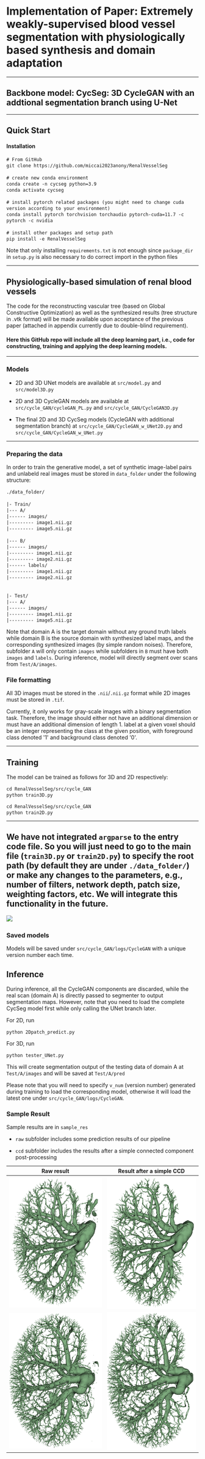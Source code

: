 # Implementation of Paper: Extremely weakly-supervised blood vessel segmentation with physiologically based synthesis and domain adaptation


---

##  Backbone model: CycSeg: 3D CycleGAN with an addtional segmentation branch using U-Net

---

## Quick Start
#### Installation

```
# From GitHub
git clone https://github.com/miccai2023anony/RenalVesselSeg

# create new conda environment
conda create -n cycseg python=3.9
conda activate cycseg

# install pytorch related packages (you might need to change cuda version according to your environment)
conda install pytorch torchvision torchaudio pytorch-cuda=11.7 -c pytorch -c nvidia 

# install other packages and setup path
pip install -e RenalVesselSeg
```

Note that only installing ```requirements.txt``` is not enough since ```package_dir``` in ```setup.py``` is also necessary
to do correct import in the python files


---


##  Physiologically-based simulation of renal blood vessels

[//]: # (Please follow for detailed explanation of renal blood vessels reconstruction. )

[//]: # (You will need to consult its authors for the code of constructing the tree structure or output files,)

[//]: # (which will probably be made available upon acceptance.)

The code for the reconstructing vascular tree (based on Global Constructive Optimization) 
as well as the synthesized results (tree structure in .vtk format) will be made available upon acceptance of the previous paper 
(attached in appendix currently due to double-blind requirement). 

#### Here this GitHub repo will include all the deep learning part, i.e., code for constructing, training and applying the deep learning models.

---
### Models
*  2D and 3D UNet models are available at ```src/model.py``` and ```src/model3D.py``` 

*  2D and 3D CycleGAN models are available at ```src/cycle_GAN/cycleGAN_PL.py``` and ```src/cycle_GAN/CycleGAN3D.py```

*  The final 2D and 3D CycSeg models (CycleGAN with additional segmentation branch) at ```src/cycle_GAN/CycleGAN_w_UNet2D.py``` and ```src/cycle_GAN/CycleGAN_w_UNet.py```

---

### Preparing the data
In order to train the generative model, a set of synthetic image-label pairs and 
unlabeld real images must be stored in ```data_folder``` under the following structure:

```
./data_folder/

|- Train/
|--- A/
|------ images/
|--------- image1.nii.gz
|--------- image5.nii.gz

|--- B/
|------ images/
|--------- image1.nii.gz
|--------- image2.nii.gz
|------ labels/
|--------- image1.nii.gz
|--------- image2.nii.gz


|- Test/
|--- A/
|------ images/
|--------- image1.nii.gz
|--------- image5.nii.gz

```

Note that  domain A is the target domain without any ground truth labels while domain B is the source domain with 
synthesized label maps, and the corresponding synthesized images (by simple random noises). 
Therefore, subfolder ``A`` will only contain ```images``` 
while subfolders in ``B`` must have both ```images``` and ```labels```. 
During inference, model will directly segment over scans from ```Test/A/images```.  

### File formatting
All 3D images must be stored in the ``.nii``/```.nii.gz``` format while 2D images must be stored in ```.tif```.

Currently, it only works for gray-scale images with a binary segmentation task. 
Therefore, the image should either not have an additional dimension or must have an additional dimension of length 1.
label at a given voxel should be an integer representing the class at the given position, 
with foreground class denoted '1' and background class denoted '0'.



---
## Training
The model can be trained as follows for 3D and 2D respectively:

```
cd RenalVesselSeg/src/cycle_GAN
python train3D.py
```
```
cd RenalVesselSeg/src/cycle_GAN
python train2D.py
```
---
We have not integrated ```argparse``` to the entry code file. 
So you will just need to go to the main file (```train3D.py``` or ```train2D.py```) 
to specify the root path (by default they are under ```./data_folder/```) or make any changes to the parameters, 
e.g., number of filters, network depth, patch size, weighting factors, etc. We will integrate this functionality in the future.
---

![](figs/training_pipeline.jpg)


### Saved models

Models will be saved under ```src/cycle_GAN/logs/CycleGAN``` with a unique version number each time.

## Inference
During inference, all the CycleGAN components are discarded, 
while the real scan (domain A) is directly passed to segmenter to output segmentation maps. 
However, note that you need to load the complete CycSeg model first while only calling the UNet branch later.

For 2D, run
```
python 2Dpatch_predict.py 
```

For 3D, run
```
python tester_UNet.py 
```

This will create segmentation output of the testing data of domain A at ```Test/A/images``` 
and will be saved at ```Test/A/pred```

Please note that you will need to specify ```v_num``` (version number) generated during training 
to load the corresponding model, otherwise it will load the latest one under ```src/cycle_GAN/logs/CycleGAN```.

### Sample Result
Sample results are in ```sample_res```
* ```raw``` subfolder includes some prediction results of our pipeline

* ```ccd``` subfolder includes the results after a simple connected component post-processing


Raw result           |  Result after a simple CCD
:-------------------------:|:-------------------------:
![Fig6](vis/1.png) |  ![Fig6](vis/1ccd.png)
![Fig6](vis/2.png) |  ![Fig6](vis/2ccd.png)

